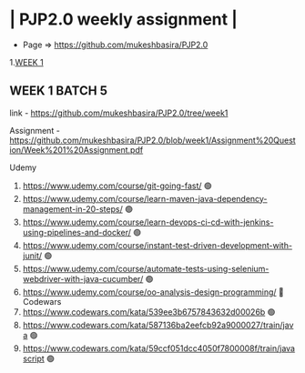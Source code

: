 | PJP2.0 weekly assignment |
========================

* Page => https://github.com/mukeshbasira/PJP2.0

1.[WEEK 1](#WEEK-1-BATCH-5)

## WEEK 1 BATCH 5
link - https://github.com/mukeshbasira/PJP2.0/tree/week1

Assignment - https://github.com/mukeshbasira/PJP2.0/blob/week1/Assignment%20Question/Week%201%20Assignment.pdf

Udemy 
1. https://www.udemy.com/course/git-going-fast/ 🟢 
2. https://www.udemy.com/course/learn-maven-java-dependency-management-in-20-steps/ 🟢 
3. https://www.udemy.com/course/learn-devops-ci-cd-with-jenkins-using-pipelines-and-docker/ 🟢 
4. https://www.udemy.com/course/instant-test-driven-development-with-junit/ 🟢 
5. https://www.udemy.com/course/automate-tests-using-selenium-webdriver-with-java-cucumber/ 🟢 
6. https://www.udemy.com/course/oo-analysis-design-programming/ 🔴
Codewars
1. https://www.codewars.com/kata/539ee3b6757843632d00026b 🟢 
2. https://www.codewars.com/kata/587136ba2eefcb92a9000027/train/java 🟢 
3. https://www.codewars.com/kata/59ccf051dcc4050f7800008f/train/javascript 🟢 
